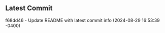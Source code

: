
## Latest Commit
f68dd46 - Update README with latest commit info (2024-08-29 16:53:39 -0400) <Yunxi-Zhou>

